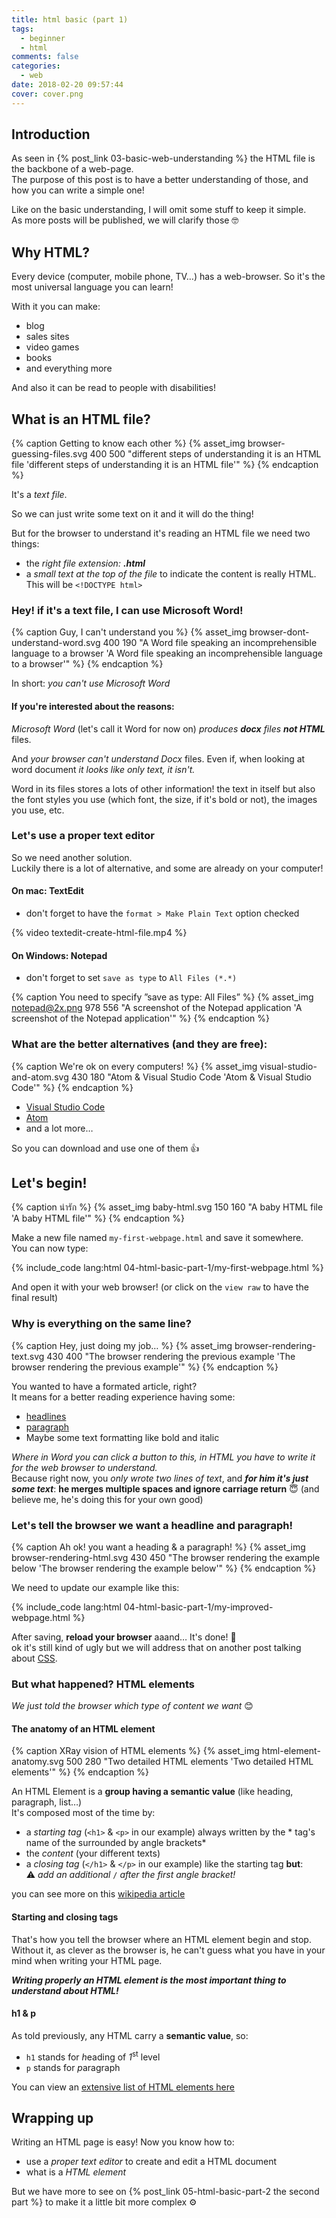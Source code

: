 ```yaml
---
title: html basic (part 1)
tags:
  - beginner
  - html
comments: false
categories:
  - web
date: 2018-02-20 09:57:44
cover: cover.png
---
```


## Introduction

As seen in {% post_link 03-basic-web-understanding %} the HTML file is the backbone of a web-page.  
The purpose of this post is to have a better understanding of those, and how you can write a simple one!

<!-- more -->

Like on the basic understanding, I will omit some stuff to keep it simple.  
As more posts will be published, we will clarify those 🤓

## Why HTML?

Every device (computer, mobile phone, TV…) has a web-browser. So it's the most universal language you can learn!

With it you can make:

- blog
- sales sites
- video games
- books
- and everything more

And also it can be read to people with disabilities! 

## What is an HTML file?

{% caption Getting to know each other %}
{% asset_img browser-guessing-files.svg 400 500 "different steps of understanding it is an HTML file 'different steps of understanding it is an HTML file'" %} 
{% endcaption %}

It's a *text file*.

So we can just write some text on it and it will do the thing!

But for the browser to understand it's reading an HTML file we need two things:

- the *right file extension:* ***.html***
- a *small text at the top of the file* to indicate the content is really HTML.<br> This will be `<!DOCTYPE html>`  

### Hey! if it's a text file, I can use Microsoft Word!

{% caption Guy, I can't understand you %}
{% asset_img browser-dont-understand-word.svg 400 190 "A Word file speaking an incomprehensible language to a browser 'A Word file speaking an incomprehensible language to a browser'" %} 
{% endcaption %}

In short: *you can't use Microsoft Word*

#### If you're interested about the reasons:

*Microsoft Word* (let's call it Word for now on) *produces **docx** files **not HTML*** files.

And *your browser can't understand Docx* files.
Even if, when looking at word document *it looks like only text, it isn't.*  

Word in its files stores a lots of other information! the text in itself but also the font styles you use (which font, the size, if it's bold or not), the images you use, etc.

### Let's use a proper text editor

So we need another solution.  
Luckily there is a lot of alternative, and some are already on your computer!

#### On mac: TextEdit

- don't forget to have the `format > Make Plain Text` option checked

{% video textedit-create-html-file.mp4 %}

#### On Windows: Notepad

- don't forget to set `save as type` to `All Files (*.*)`

{% caption You need to specify ”save as type: All Files” %}
{% asset_img notepad@2x.png 978 556 "A screenshot of the Notepad application 'A screenshot of the Notepad application'" %} 
{% endcaption %}

### What are the better alternatives (and they are free):

{% caption We're ok on every computers! %}
{% asset_img visual-studio-and-atom.svg 430 180 "Atom & Visual Studio Code 'Atom & Visual Studio Code'" %} 
{% endcaption %}

- [Visual Studio Code](https://code.visualstudio.com/)
- [Atom](https://atom.io/)
- and a lot more…

So you can download and use one of them 👍

## Let's begin!

{% caption น่ารัก %}
{% asset_img baby-html.svg 150 160 "A baby HTML file 'A baby HTML file'" %} 
{% endcaption %}

Make a new file named `my-first-webpage.html` and save it somewhere.  
You can now type:

{% include_code lang:html 04-html-basic-part-1/my-first-webpage.html %}

And open it with your web browser! (or click on the `view raw` to have the final result)

### Why is everything on the same line?

{% caption Hey, just doing my job… %}
{% asset_img browser-rendering-text.svg 430 400 "The browser rendering the previous example 'The browser rendering the previous example'" %} 
{% endcaption %}

You wanted to have a formated article, right?  
It means for a better reading experience having some:

- [headlines](https://en.wikipedia.org/wiki/Headline) 
- [paragraph](https://en.wikipedia.org/wiki/Paragraph)
- Maybe some text formatting like bold and italic

*Where in Word you can click a button to this, in HTML you have to write it for the web browser to understand.*  
Because right now, you *only wrote two lines of text*, and ***for him it's just some text***: **he merges multiple spaces and ignore carriage return** 😇 (and believe me, he's doing this for your own good)

### Let's tell the browser we want a headline and paragraph!

{% caption Ah ok! you want a heading & a paragraph! %}
{% asset_img browser-rendering-html.svg 430 450 "The browser rendering the example below 'The browser rendering the example below'" %} 
{% endcaption %}

We need to update our example like this:

{% include_code lang:html 04-html-basic-part-1/my-improved-webpage.html %}

After saving, __reload your browser__ aaand… It's done! 🥇  
ok it's still kind of ugly but we will address that on another post talking about [CSS](https://en.wikipedia.org/wiki/Cascading_Style_Sheets).

### But what happened? HTML elements

*We just told the browser which type of content we want* 😊

#### The anatomy of an HTML element

{% caption XRay vision of HTML elements  %}
{% asset_img html-element-anatomy.svg 500 280 "Two detailed HTML elements 'Two detailed HTML elements'" %} 
{% endcaption %}

An HTML Element is a **group having a semantic value** (like heading, paragraph, list…)  
It's composed most of the time by:

- a *starting tag* (`<h1>` & `<p>` in our example) always written by the * tag's name of the  surrounded by angle brackets*
- the *content* (your different texts)
- a *closing tag* (`</h1>` & `</p>` in our example) like the starting tag **but**:   
  ⚠️ *add an additional* `/` *after the first angle bracket!*

you can see more on this [wikipedia article](https://en.wikipedia.org/wiki/HTML_element#Syntax)

#### Starting and closing tags

That's how you tell the browser where an HTML element begin and stop.  
Without it, as clever as the browser is, he can't guess what you have in your mind when writing your HTML page.

***Writing properly an HTML element is the most important thing to understand about HTML!***

#### h1 & p

As told previously, any HTML carry a **semantic value**, so: 

- `h1` stands for *h*eading of *1*<sup>st</sup> level 
- `p` stands for *p*aragraph

You can view an [extensive list of HTML elements here](https://developer.mozilla.org/en-US/docs/Web/HTML/Element)

## Wrapping up

Writing an HTML page is easy! 
Now you know how to:

- use a *proper text editor* to create and edit a HTML document
- what is a *HTML element*

But we have more to see on {% post_link 05-html-basic-part-2 the second part %}  to make it a little bit more complex ⚙️
